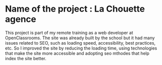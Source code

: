 # Name of the project : La Chouette agence

This project is part of my remote training as a web developer at OpenClassrooms. The site was already built by the school but it had many issues related to SEO, such as loading speed, accessibility, best practices, etc. 
So I improved the site by reducing the loading time, using technologies that make the site more accessible and adopting seo mthodes that help index the site better.
